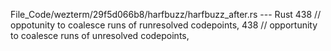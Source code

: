 File_Code/wezterm/29f5d066b8/harfbuzz/harfbuzz_after.rs --- Rust
438                 // oppotunity to coalesce runs of runresolved codepoints,                                                                                438                 // opportunity to coalesce runs of unresolved codepoints,

